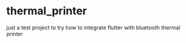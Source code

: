 # thermal_printer

just a test project to try how to integrate flutter with bluetooth thermal printer

